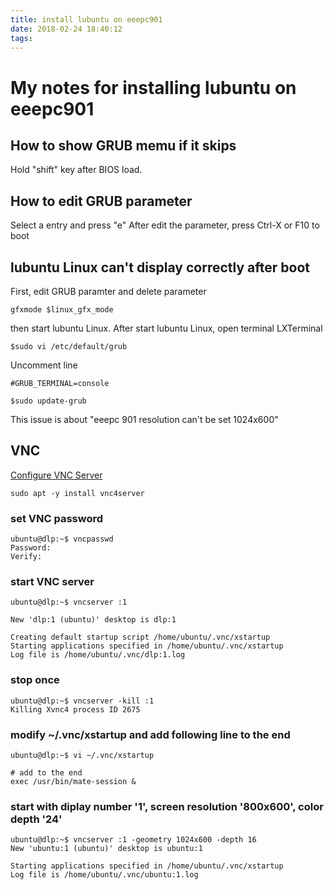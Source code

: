 ```yaml
---
title: install lubuntu on eeepc901
date: 2018-02-24 18:40:12
tags:
---
```

# My notes for installing lubuntu on eeepc901

## How to show GRUB memu if it skips

Hold "shift" key after BIOS load.

## How to edit GRUB parameter

Select a entry and press "e"
After edit the parameter, press Ctrl-X or F10 to boot

## lubuntu Linux can't display correctly after boot

First, edit GRUB paramter and delete parameter

```aconf
gfxmode $linux_gfx_mode
```

then start lubuntu Linux.
After start lubuntu Linux, open terminal LXTerminal

```console
$sudo vi /etc/default/grub
```

Uncomment line

```aconf
#GRUB_TERMINAL=console
```

```console
$sudo update-grub
```

This issue is about "eeepc 901 resolution can't be set 1024x600"

## VNC

[Configure VNC Server](https://www.server-world.info/en/note?os=Ubuntu_17.04&p=desktop&f=6)

```console
sudo apt -y install vnc4server
```

### set VNC password

```console
ubuntu@dlp:~$ vncpasswd 
Password:
Verify:
```

### start VNC server

```console
ubuntu@dlp:~$ vncserver :1 

New 'dlp:1 (ubuntu)' desktop is dlp:1

Creating default startup script /home/ubuntu/.vnc/xstartup
Starting applications specified in /home/ubuntu/.vnc/xstartup
Log file is /home/ubuntu/.vnc/dlp:1.log
```

### stop once

```console
ubuntu@dlp:~$ vncserver -kill :1 
Killing Xvnc4 process ID 2675
```

### modify ~/.vnc/xstartup and add following line to the end

```console
ubuntu@dlp:~$ vi ~/.vnc/xstartup

# add to the end
exec /usr/bin/mate-session &
```

### start with diplay number '1', screen resolution '800x600', color depth '24'

```console
ubuntu@dlp:~$ vncserver :1 -geometry 1024x600 -depth 16 
New 'ubuntu:1 (ubuntu)' desktop is ubuntu:1

Starting applications specified in /home/ubuntu/.vnc/xstartup
Log file is /home/ubuntu/.vnc/ubuntu:1.log
```